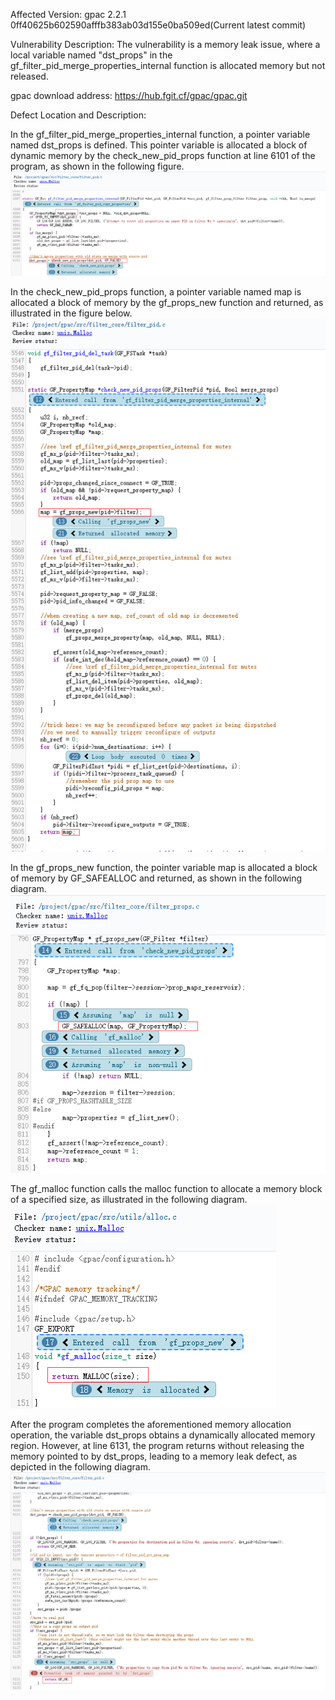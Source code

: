 Affected Version:
gpac 2.2.1 0ff40625b602590afffb383ab03d155e0ba509ed(Current latest commit)

Vulnerability Description:
The vulnerability is a memory leak issue, where a local variable named "dst_props" in the gf_filter_pid_merge_properties_internal function is allocated memory but not released.

gpac download address:
https://hub.fgit.cf/gpac/gpac.git

Defect Location and Description:

In the gf_filter_pid_merge_properties_internal function, a pointer variable named dst_props is defined. This pointer variable is allocated a block of dynamic memory by the check_new_pid_props function at line 6101 of the program, as shown in the following figure.
![image](https://github.com/yinluming13579/gpac_defects/blob/main/gpac_1.png)

In the check_new_pid_props function, a pointer variable named map is allocated a block of memory by the gf_props_new function and returned, as illustrated in the figure below.
![image](https://github.com/yinluming13579/gpac_defects/blob/main/gpac_2.png)

In the gf_props_new function, the pointer variable map is allocated a block of memory by GF_SAFEALLOC and returned, as shown in the following diagram.
![image](https://github.com/yinluming13579/gpac_defects/blob/main/gpac_3.png)


The gf_malloc function calls the malloc function to allocate a memory block of a specified size, as illustrated in the following diagram.
![image](https://github.com/yinluming13579/gpac_defects/blob/main/gpac_4.png)

After the program completes the aforementioned memory allocation operation, the variable dst_props obtains a dynamically allocated memory region. However, at line 6131, the program returns without releasing the memory pointed to by dst_props, leading to a memory leak defect, as depicted in the following diagram.
![image](https://github.com/yinluming13579/gpac_defects/blob/main/gpac_5.png)

